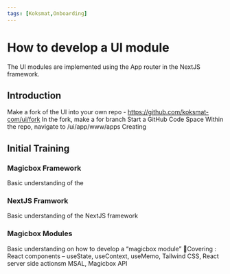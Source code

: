 ```yaml
---
tags: [Koksmat,Onboarding]
---
```

# How to develop a UI module
The UI modules are implemented using the App router in the NextJS framework.

## Introduction
Make a fork of the UI into your own repo - https://github.com/koksmat-com/ui/fork
In the fork, make a for branch
Start a GitHub Code Space
Within the repo, navigate to /ui/app/www/apps
Creating

## Initial Training


### Magicbox Framework
Basic understanding of the 

###  NextJS Framwork
Basic understanding of the NextJS framework

### Magicbox Modules
Basic understanding on how to develop a “magicbox module” Covering :  React components – useState, useContext, useMemo, Tailwind CSS, React server side actionsm MSAL, Magicbox API
